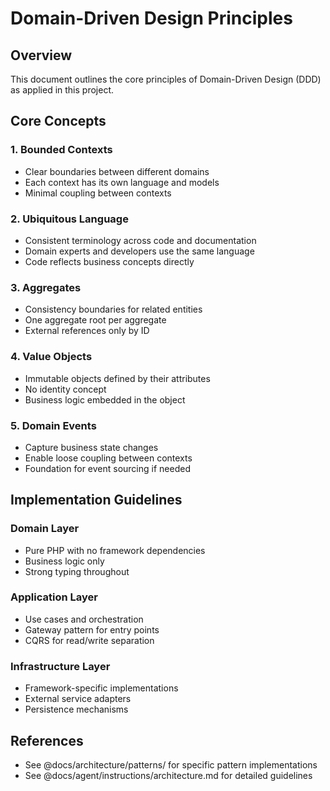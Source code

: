 # Domain-Driven Design Principles

## Overview

This document outlines the core principles of Domain-Driven Design (DDD) as applied in this project.

## Core Concepts

### 1. Bounded Contexts
- Clear boundaries between different domains
- Each context has its own language and models
- Minimal coupling between contexts

### 2. Ubiquitous Language
- Consistent terminology across code and documentation
- Domain experts and developers use the same language
- Code reflects business concepts directly

### 3. Aggregates
- Consistency boundaries for related entities
- One aggregate root per aggregate
- External references only by ID

### 4. Value Objects
- Immutable objects defined by their attributes
- No identity concept
- Business logic embedded in the object

### 5. Domain Events
- Capture business state changes
- Enable loose coupling between contexts
- Foundation for event sourcing if needed

## Implementation Guidelines

### Domain Layer
- Pure PHP with no framework dependencies
- Business logic only
- Strong typing throughout

### Application Layer
- Use cases and orchestration
- Gateway pattern for entry points
- CQRS for read/write separation

### Infrastructure Layer
- Framework-specific implementations
- External service adapters
- Persistence mechanisms

## References
- See @docs/architecture/patterns/ for specific pattern implementations
- See @docs/agent/instructions/architecture.md for detailed guidelines